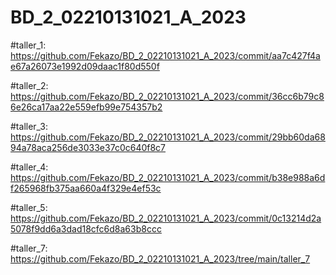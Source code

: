 # BD_2_02210131021_A_2023

#taller_1: 
https://github.com/Fekazo/BD_2_02210131021_A_2023/commit/aa7c427f4ae67a26073e1992d09daac1f80d550f

#taller_2:
https://github.com/Fekazo/BD_2_02210131021_A_2023/commit/36cc6b79c86e26ca17aa22e559efb99e754357b2

#taller_3:
https://github.com/Fekazo/BD_2_02210131021_A_2023/commit/29bb60da6894a78aca256de3033e37c0c640f8c7

#taller_4:
https://github.com/Fekazo/BD_2_02210131021_A_2023/commit/b38e988a6df265968fb375aa660a4f329e4ef53c

#taller_5:
https://github.com/Fekazo/BD_2_02210131021_A_2023/commit/0c13214d2a5078f9dd6a3dad18cfc6d8a63b8ccc

#taller_7:
https://github.com/Fekazo/BD_2_02210131021_A_2023/tree/main/taller_7
